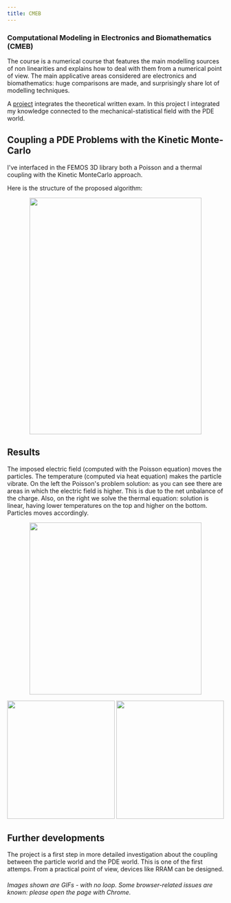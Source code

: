 ```yaml
---
title: CMEB
---
```


### Computational Modeling in Electronics and Biomathematics (CMEB)

The course is a numerical course that features the main modelling sources of non linearities and explains how to deal with them from a numerical point of view. The main applicative areas considered are electronics and biomathematics: huge comparisons are made, and surprisingly share lot of modelling techniques.

A [project](https://alberto1artoni.github.io/assets/pdf/CMEB/KMCPDEs.pdf) integrates the theoretical written exam. In this project I integrated my knowledge connected to the mechanical-statistical field with the PDE world. 

## Coupling a PDE Problems with the Kinetic Monte-Carlo

I've interfaced in the FEMOS 3D library both a Poisson and a thermal coupling with the Kinetic MonteCarlo approach.

Here is the structure of the proposed algorithm:
<p align="center">  <img width="400" height="550" src="https://alberto1artoni.github.io/assets/pdf/CMEB/SchemaSolutore2.png"> </p> 

## Results

The imposed electric field (computed with the Poisson equation) moves the particles. The temperature (computed via heat equation) makes the particle vibrate.
On the left the Poisson's problem solution: as you can see there are areas in which the electric field is higher. This is due to the net unbalance of the charge.
Also, on the right we solve the thermal equation: solution is linear, having lower temperatures on the top and higher on the bottom. Particles moves accordingly.

<p align="center">  <img width="400" height="400" src="https://alberto1artoni.github.io/assets/pdf/CMEB/coupled.gif"> </p> 
 <p align="center"><img width="250" height="275" src="https://alberto1artoni.github.io/assets/pdf/CMEB/poissonCoup.png">   
<img width="250" height="275" src="https://alberto1artoni.github.io/assets/pdf/CMEB/thermalCoupl.png"> </p>

## Further developments

The project is a first step in more detailed investigation about the coupling between the particle world and the PDE world. This is one of the first attemps. From a practical point of view, devices like RRAM can be designed.


###### Images shown are GIFs - with no loop. Some browser-related issues are known: please open the page with Chrome.
